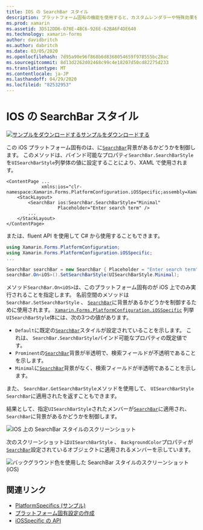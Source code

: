 ```yaml
---
title: IOS の SearchBar スタイル
description: プラットフォーム固有の機能を使用すると、カスタムレンダラーや特殊効果を実装することなく、特定のプラットフォームでのみ使用できる機能を使用できます。 この記事では、SearchBar に背景があるかどうかを制御する iOS プラットフォーム固有のを使用する方法について説明します。
ms.prod: xamarin
ms.assetid: 3D512DD6-078E-4BC6-926E-62BA6F4DE640
ms.technology: xamarin-forms
author: davidbritch
ms.author: dabritch
ms.date: 03/05/2020
ms.openlocfilehash: 7d95a90e96f868b6d8368054659f978555bc28ac
ms.sourcegitcommit: 8d13d2262d02468c99c4e18207d50cd82275d233
ms.translationtype: MT
ms.contentlocale: ja-JP
ms.lasthandoff: 04/29/2020
ms.locfileid: "82532953"
---
```

# <a name="searchbar-style-on-ios"></a>IOS の SearchBar スタイル

[![](~/media/shared/download.png)サンプルをダウンロードするサンプルをダウンロードする](https://docs.microsoft.com/samples/xamarin/xamarin-forms-samples/userinterface-platformspecifics)

この iOS プラットフォーム固有のは、に[`SearchBar`](xref:Xamarin.Forms.SearchBar)背景があるかどうかを制御します。 このメソッドは、バインド可能なプロパティ`SearchBar.SearchBarStyle`を`UISearchBarStyle`列挙体の値に設定することにより、XAML で使用されます。

```xaml
<ContentPage ...
             xmlns:ios="clr-namespace:Xamarin.Forms.PlatformConfiguration.iOSSpecific;assembly=Xamarin.Forms.Core">
    <StackLayout>
        <SearchBar ios:SearchBar.SearchBarStyle="Minimal"
                   Placeholder="Enter search term" />
        ...
    </StackLayout>
</ContentPage>
```

または、fluent API を使用して C# から使用することもできます。

```csharp
using Xamarin.Forms.PlatformConfiguration;
using Xamarin.Forms.PlatformConfiguration.iOSSpecific;
...

SearchBar searchBar = new SearchBar { Placeholder = "Enter search term" };
searchBar.On<iOS>().SetSearchBarStyle(UISearchBarStyle.Minimal);
```

メソッド`SearchBar.On<iOS>`は、このプラットフォーム固有のが iOS 上でのみ実行されることを指定します。 名前空間のメソッドは`SearchBar.SetSearchBarStyle` 、 [`SearchBar`](xref:Xamarin.Forms.SearchBar)に背景があるかどうかを制御するために使用されます。 [`Xamarin.Forms.PlatformConfiguration.iOSSpecific`](xref:Xamarin.Forms.PlatformConfiguration.iOSSpecific) 列挙`UISearchBarStyle`体には、次の3つの値があります。

- `Default`に既定の[`SearchBar`](xref:Xamarin.Forms.SearchBar)スタイルが設定されていることを示します。 これは、 `SearchBar.SearchBarStyle`バインド可能なプロパティの既定値です。
- `Prominent`の[`SearchBar`](xref:Xamarin.Forms.SearchBar)背景が半透明で、検索フィールドが不透明であることを示します。
- `Minimal`に[`SearchBar`](xref:Xamarin.Forms.SearchBar)背景がなく、検索フィールドが半透明であることを示します。

また、 `SearchBar.GetSearchBarStyle`メソッドを使用して、 `UISearchBarStyle` `SearchBar`に適用されたを返すこともできます。

結果として、指定`UISearchBarStyle`されたメンバーが[`SearchBar`](xref:Xamarin.Forms.SearchBar)に適用され、 `SearchBar`に背景があるかどうかを制御します。

![IOS 上の SearchBar スタイルのスクリーンショット](searchbar-style-images/searchbar-styles.png "IOS での SearchBar スタイル")

次のスクリーンショットは`UISearchBarStyle` 、 `BackgroundColor`プロパティが[`SearchBar`](xref:Xamarin.Forms.SearchBar)設定されているオブジェクトに適用されるメンバーを示しています。

![バックグラウンド色を使用した SearchBar スタイルのスクリーンショット (iOS)](searchbar-style-images/searchbar-background-styles.png "IOS の背景色を持つ SearchBar スタイル")

## <a name="related-links"></a>関連リンク

- [PlatformSpecifics (サンプル)](https://docs.microsoft.com/samples/xamarin/xamarin-forms-samples/userinterface-platformspecifics)
- [プラットフォーム固有設定の作成](~/xamarin-forms/platform/platform-specifics/index.md#creating-platform-specifics)
- [iOSSpecific の API](xref:Xamarin.Forms.PlatformConfiguration.iOSSpecific)
